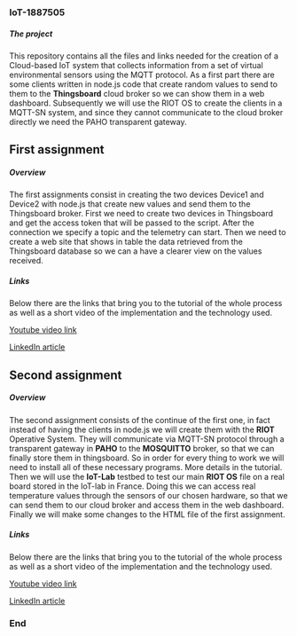 ### IoT-1887505

##### The project

This repository contains all the files and links needed for the creation of a Cloud-based IoT system that collects information from a set of virtual environmental sensors using the MQTT protocol. As a first part there are some clients written in node.js code that create random values to send to them to the **Thingsboard** cloud broker so we can show them in a web dashboard. Subsequently we will use the RIOT OS to create the clients in a MQTT-SN system, and since they cannot communicate to the cloud broker directly we need the PAHO transparent gateway.

## First assignment

##### Overview

The first assignments consist in creating the two devices Device1 and Device2 with node.js that create new values and send them to the Thingsboard broker.
First we need to create two devices in Thingsboard and get the access token that will be passed to the script. After the connection we specify a topic and the telemetry can start.
Then we need to create a web site that shows in table the data retrieved from the Thingsboard database so we can a have a clearer view on the values received.

##### Links

Below there are the links that bring you to the tutorial of the whole process as well as a short video of the implementation and the technology used.

[Youtube video link](https://www.youtube.com/watch?v=LOiYgVSLlrE&feature=youtu.be)

[LinkedIn article](https://www.linkedin.com/pulse/cloud-based-iot-system-collects-information-from-set-virtual-ferrara/?published=t)

## Second assignment

##### Overview

The second assignment consists of the continue of the first one, in fact instead of having the clients in node.js we will create them with the **RIOT** Operative System. They will communicate via MQTT-SN protocol through a transparent gateway in **PAHO** to the **MOSQUITTO** broker, so that we can finally store them in thingsboard.
So in order for every thing to work we will need to install all of these necessary programs. More details in the tutorial.
Then we will use the **IoT-Lab** testbed to test our main **RIOT OS** file on a real board stored in the IoT-lab in France. Doing this we can access real temperature values through the sensors of our chosen hardware, so that we can send them to our cloud broker and access them in the web dashboard.
Finally we will make some changes to the HTML file of the first assignment.

##### Links

Below there are the links that bring you to the tutorial of the whole process as well as a short video of the implementation and the technology used.

[Youtube video link](https://www.youtube.com/watch?v=CBi96h9ubBE)

[LinkedIn article](https://www.linkedin.com/pulse/emulate-virtual-environmental-sensors-riot-os-publish-ferrara/?published=t)

### End
